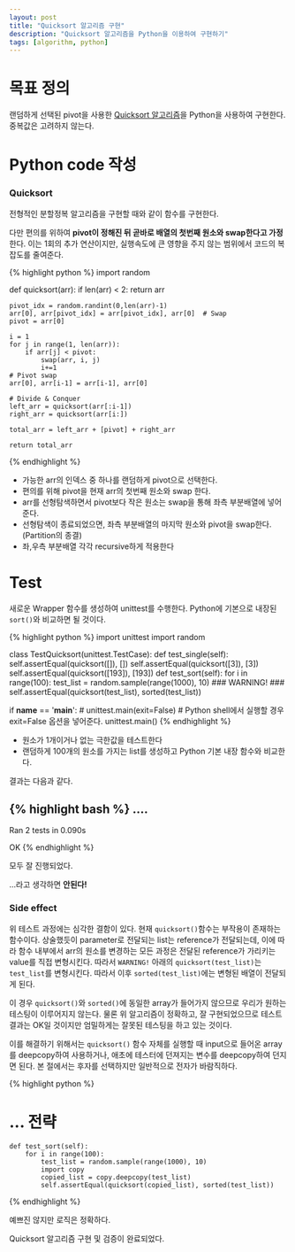 ```yaml
---
layout: post
title: "Quicksort 알고리즘 구현"
description: "Quicksort 알고리즘을 Python을 이용하여 구현하기"
tags: [algorithm, python]
---
```


# 목표 정의
랜덤하게 선택된 pivot을 사용한 [Quicksort 알고리즘](quicksort-algorithm)을 Python을 사용하여 구현한다. 중복값은 고려하지 않는다.

# Python code 작성

### Quicksort
전형적인 분할정복 알고리즘을 구현할 때와 같이 함수를 구현한다.

다만 편의를 위하여 <b>pivot이 정해진 뒤 곧바로 배열의 첫번째 원소와 swap한다고 가정</b>한다. 이는 1회의 추가 연산이지만, 실행속도에 큰 영향을 주지 않는 범위에서 코드의 복잡도를 줄여준다.

{% highlight python %}
import random

def quicksort(arr):
    if len(arr) < 2:
        return arr

    pivot_idx = random.randint(0,len(arr)-1)
    arr[0], arr[pivot_idx] = arr[pivot_idx], arr[0]  # Swap
    pivot = arr[0]

    i = 1
    for j in range(1, len(arr)):
        if arr[j] < pivot:
            swap(arr, i, j)
            i+=1
    # Pivot swap
    arr[0], arr[i-1] = arr[i-1], arr[0]

    # Divide & Conquer
    left_arr = quicksort(arr[:i-1])
    right_arr = quicksort(arr[i:])

    total_arr = left_arr + [pivot] + right_arr

    return total_arr
{% endhighlight %}

- 가능한 arr의 인덱스 중 하나를 랜덤하게 pivot으로 선택한다.
- 편의를 위해 pivot을 현재 arr의 첫번째 원소와 swap 한다.
- arr를 선형탐색하면서 pivot보다 작은 원소는 swap을 통해 좌측 부분배열에 넣어준다.
- 선형탐색이 종료되었으면, 좌측 부분배열의 마지막 원소와 pivot을 swap한다. (Partition의 종결)
- 좌,우측 부분배열 각각 recursive하게 적용한다


# Test
새로운 Wrapper 함수를 생성하여 unittest를 수행한다. Python에 기본으로 내장된 `sort()`와 비교하면 될 것이다.

{% highlight python %}
import unittest
import random

class TestQuicksort(unittest.TestCase):
    def test_single(self):
        self.assertEqual(quicksort([]), [])
        self.assertEqual(quicksort([3]), [3])
        self.assertEqual(quicksort([193]), [193])
    def test_sort(self):
        for i in range(100):
            test_list = random.sample(range(1000), 10)
            ### WARNING! ###
            self.assertEqual(quicksort(test_list), sorted(test_list))


if __name__ == '__main__':
    # unittest.main(exit=False) # Python shell에서 실행할 경우 exit=False 옵션을 넣어준다.
    unittest.main()
{% endhighlight %}
- 원소가 1개이거나 없는 극한값을 테스트한다
- 랜덤하게 100개의 원소를 가지는 list를 생성하고 Python 기본 내장 함수와 비교한다.

결과는 다음과 같다.

{% highlight bash %}
....
----------------------------------------------------------------------
Ran 2 tests in 0.090s

OK
{% endhighlight %}

모두 잘 진행되었다.

...라고 생각하면 <b>안된다!</b>

### Side effect
위 테스트 과정에는 심각한 결함이 있다. 현재 `quicksort()`함수는 부작용이 존재하는 함수이다. 상술했듯이 parameter로 전달되는 list는 reference가 전달되는데, 이에 따라 함수 내부에서 arr의 원소를 변경하는 모든 과정은 전달된 reference가 가리키는 value를 직접 변형시킨다. 따라서 `WARNING!` 아래의 `quicksort(test_list)`는 `test_list`를 변형시킨다. 따라서 이후 `sorted(test_list)`에는 변형된 배열이 전달되게 된다.

이 경우 `quicksort()`와 `sorted()`에 동일한 array가 들어가지 않으므로 우리가 원하는 테스팅이 이루어지지 않는다. 물론 위 알고리즘이 정확하고, 잘 구현되었으므로 테스트 결과는 OK일 것이지만 엄밀하게는 잘못된 테스팅을 하고 있는 것이다.

이를 해결하기 위해서는 `quicksort()` 함수 자체를 실행할 때 input으로 들어온 array를 deepcopy하여 사용하거나, 애초에 테스터에 던져지는 변수를 deepcopy하여 던지면 된다. 본 절에서는 후자를 선택하지만 일반적으로 전자가 바람직하다.

{% highlight python %}
# ... 전략
    def test_sort(self):
        for i in range(100):
            test_list = random.sample(range(1000), 10)
            import copy
            copied_list = copy.deepcopy(test_list)
            self.assertEqual(quicksort(copied_list), sorted(test_list))
{% endhighlight %}

예쁘진 않지만 로직은 정확하다.

Quicksort 알고리즘 구현 및 검증이 완료되었다.


